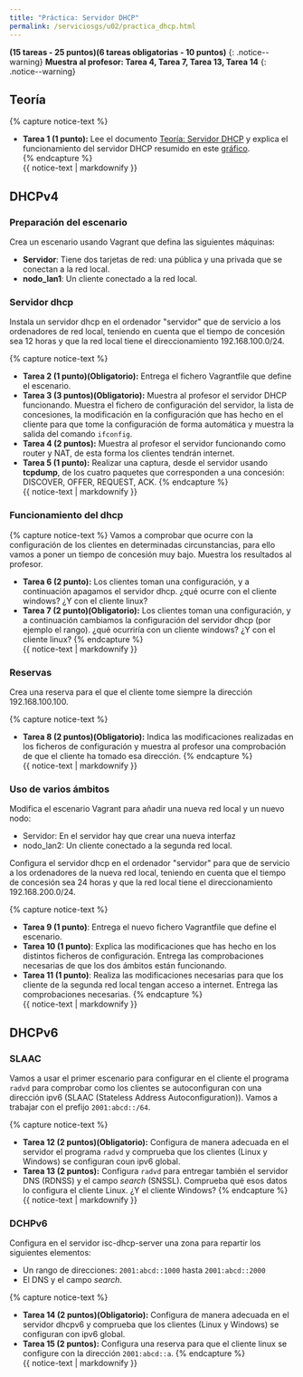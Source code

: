 ```yaml
---
title: "Práctica: Servidor DHCP" 
permalink: /serviciosgs/u02/practica_dhcp.html
---
```


**(15 tareas - 25 puntos)(6 tareas obligatorias - 10 puntos)**
{: .notice--warning}
**Muestra al profesor: Tarea 4, Tarea 7, Tarea 13, Tarea 14**
{: .notice--warning}

## Teoría

{% capture notice-text %}
* **Tarea 1 (1 punto):** Lee el documento [Teoría: Servidor DHCP](dhcp.html) y explica el funcionamiento del servidor DHCP resumido en este [gráfico](img/dhcp.png).	
{% endcapture %}<div class="notice--info">{{ notice-text | markdownify }}</div>

## DHCPv4

### Preparación del escenario

Crea un escenario usando Vagrant que defina las siguientes máquinas:

* **Servidor**: Tiene dos tarjetas de red: una pública y una privada que se conectan a la red local.
* **nodo_lan1**: Un cliente conectado a la red local.

### Servidor dhcp

Instala un servidor dhcp en el ordenador "servidor" que de servicio a los ordenadores de red local, teniendo en cuenta que el tiempo de concesión sea 12 horas y que la red local tiene el direccionamiento 192.168.100.0/24.

{% capture notice-text %}
* **Tarea 2 (1 punto)(Obligatorio):** Entrega el fichero Vagrantfile que define el escenario.
* **Tarea 3 (3 puntos)(Obligatorio):** Muestra al profesor el servidor DHCP funcionando. Muestra el fichero de configuración del servidor, la lista de concesiones, la modificación en la configuración que has hecho en el cliente para que tome la configuración de forma automática y muestra la salida del comando `ifconfig`.
* **Tarea 4 (2 puntos):** Muestra al profesor el servidor funcionando como router y NAT, de esta forma los clientes tendrán internet.
* **Tarea 5 (1 punto):** Realizar una captura, desde el servidor usando **tcpdump**, de los cuatro paquetes que corresponden a una concesión: DISCOVER, OFFER, REQUEST, ACK.
{% endcapture %}<div class="notice--info">{{ notice-text | markdownify }}</div>

### Funcionamiento del dhcp

{% capture notice-text %}
Vamos a comprobar que ocurre con la configuración de los clientes en determinadas circunstancias, para ello vamos a poner un tiempo de concesión muy bajo. Muestra los resultados al profesor.	

* **Tarea 6 (2 punto):** Los clientes toman una configuración, y a continuación apagamos el servidor dhcp. ¿qué ocurre con el cliente windows? ¿Y con el cliente linux?
* **Tarea 7 (2 punto)(Obligatorio):** Los clientes toman una configuración, y a continuación cambiamos la configuración del servidor dhcp (por ejemplo el rango). ¿qué ocurriría con un cliente windows? ¿Y con el cliente linux?
{% endcapture %}<div class="notice--info">{{ notice-text | markdownify }}</div>

### Reservas

Crea una reserva para el que el cliente tome siempre la dirección 192.168.100.100.

{% capture notice-text %}
* **Tarea 8 (2 puntos)(Obligatorio):** Indica las modificaciones realizadas en los ficheros de configuración y muestra al profesor una comprobación de que el cliente ha tomado esa dirección.
{% endcapture %}<div class="notice--info">{{ notice-text | markdownify }}</div>

### Uso de varios ámbitos

Modifica el escenario Vagrant para añadir una nueva red local y un nuevo nodo:

* Servidor: En el servidor hay que crear una nueva interfaz
* nodo_lan2: Un cliente conectado a la segunda red local.

Configura el servidor dhcp en el ordenador "servidor" para que de servicio a los ordenadores de la nueva red local, teniendo en cuenta que el tiempo de concesión sea 24 horas y que la red local tiene el direccionamiento 192.168.200.0/24.

{% capture notice-text %}
* **Tarea 9 (1 punto)**: Entrega el nuevo fichero Vagrantfile que define el escenario.
* **Tarea 10 (1 punto)**: Explica las modificaciones que has hecho en los distintos ficheros de configuración. Entrega las comprobaciones necesarias de que los dos ámbitos están funcionando.
* **Tarea 11 (1 punto)**: Realiza las modificaciones necesarias para que los cliente de la segunda red local tengan acceso a internet. Entrega las comprobaciones necesarias.
{% endcapture %}<div class="notice--info">{{ notice-text | markdownify }}</div>

## DHCPv6

### SLAAC

Vamos a usar el primer escenario para configurar en el cliente el programa `radvd` para comprobar como los clientes se autoconfiguran con una dirección ipv6 (SLAAC (Stateless Address Autoconfiguration)). Vamos a trabajar con el prefijo `2001:abcd::/64`.

{% capture notice-text %}
* **Tarea 12 (2 puntos)(Obligatorio):** Configura de manera adecuada en el servidor el programa `radvd` y comprueba que los clientes (Linux y Windows) se configuran coun ipv6 global.
* **Tarea 13 (2 puntos):** Configura `radvd` para entregar también el servidor DNS (RDNSS) y el campo *search* (SNSSL). Comprueba qué esos datos lo configura el cliente Linux. ¿Y el cliente Windows?
{% endcapture %}<div class="notice--info">{{ notice-text | markdownify }}</div>

### DCHPv6

Configura en el servidor isc-dhcp-server una zona para repartir los siguientes elementos:

* Un rango de direcciones: `2001:abcd::1000` hasta `2001:abcd::2000`
* El DNS y el campo *search*.

{% capture notice-text %}
* **Tarea 14 (2 puntos)(Obligatorio):** Configura de manera adecuada en el servidor dhcpv6 y comprueba que los clientes (Linux y Windows) se configuran con ipv6 global.
* **Tarea 15 (2 puntos):** Configura una reserva para que el cliente linux se configure con la dirección `2001:abcd::a`.
{% endcapture %}<div class="notice--info">{{ notice-text | markdownify }}</div>

